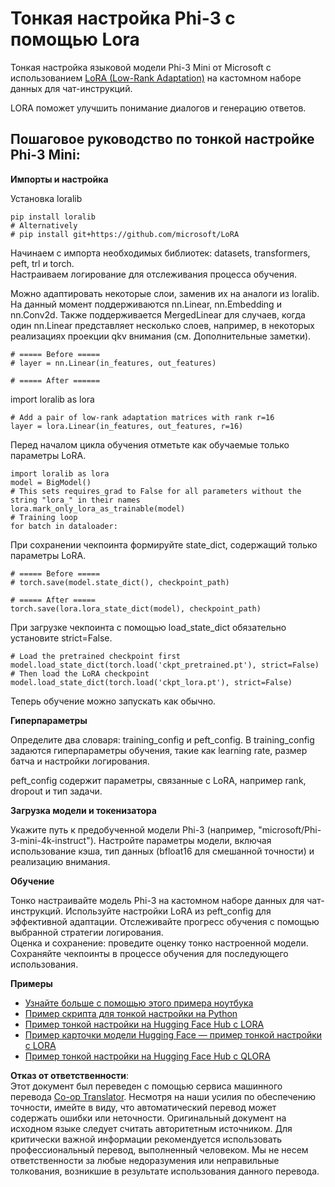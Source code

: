 <!--
CO_OP_TRANSLATOR_METADATA:
{
  "original_hash": "50b6a55a0831b417835087d8b57759fe",
  "translation_date": "2025-05-07T13:30:18+00:00",
  "source_file": "md/03.FineTuning/FineTuning_Lora.md",
  "language_code": "ru"
}
-->
# **Тонкая настройка Phi-3 с помощью Lora**

Тонкая настройка языковой модели Phi-3 Mini от Microsoft с использованием [LoRA (Low-Rank Adaptation)](https://github.com/microsoft/LoRA?WT.mc_id=aiml-138114-kinfeylo) на кастомном наборе данных для чат-инструкций.

LORA поможет улучшить понимание диалогов и генерацию ответов.

## Пошаговое руководство по тонкой настройке Phi-3 Mini:

**Импорты и настройка**

Установка loralib

```
pip install loralib
# Alternatively
# pip install git+https://github.com/microsoft/LoRA

```

Начинаем с импорта необходимых библиотек: datasets, transformers, peft, trl и torch.  
Настраиваем логирование для отслеживания процесса обучения.

Можно адаптировать некоторые слои, заменив их на аналоги из loralib. На данный момент поддерживаются nn.Linear, nn.Embedding и nn.Conv2d. Также поддерживается MergedLinear для случаев, когда один nn.Linear представляет несколько слоев, например, в некоторых реализациях проекции qkv внимания (см. Дополнительные заметки).

```
# ===== Before =====
# layer = nn.Linear(in_features, out_features)
```

```
# ===== After ======
```

import loralib as lora

```
# Add a pair of low-rank adaptation matrices with rank r=16
layer = lora.Linear(in_features, out_features, r=16)
```

Перед началом цикла обучения отметьте как обучаемые только параметры LoRA.

```
import loralib as lora
model = BigModel()
# This sets requires_grad to False for all parameters without the string "lora_" in their names
lora.mark_only_lora_as_trainable(model)
# Training loop
for batch in dataloader:
```

При сохранении чекпоинта формируйте state_dict, содержащий только параметры LoRA.

```
# ===== Before =====
# torch.save(model.state_dict(), checkpoint_path)
```  
```
# ===== After =====
torch.save(lora.lora_state_dict(model), checkpoint_path)
```

При загрузке чекпоинта с помощью load_state_dict обязательно установите strict=False.

```
# Load the pretrained checkpoint first
model.load_state_dict(torch.load('ckpt_pretrained.pt'), strict=False)
# Then load the LoRA checkpoint
model.load_state_dict(torch.load('ckpt_lora.pt'), strict=False)
```

Теперь обучение можно запускать как обычно.

**Гиперпараметры**

Определите два словаря: training_config и peft_config. В training_config задаются гиперпараметры обучения, такие как learning rate, размер батча и настройки логирования.

peft_config содержит параметры, связанные с LoRA, например rank, dropout и тип задачи.

**Загрузка модели и токенизатора**

Укажите путь к предобученной модели Phi-3 (например, "microsoft/Phi-3-mini-4k-instruct"). Настройте параметры модели, включая использование кэша, тип данных (bfloat16 для смешанной точности) и реализацию внимания.

**Обучение**

Тонко настраивайте модель Phi-3 на кастомном наборе данных для чат-инструкций. Используйте настройки LoRA из peft_config для эффективной адаптации. Отслеживайте прогресс обучения с помощью выбранной стратегии логирования.  
Оценка и сохранение: проведите оценку тонко настроенной модели.  
Сохраняйте чекпоинты в процессе обучения для последующего использования.

**Примеры**
- [Узнайте больше с помощью этого примера ноутбука](../../../../code/03.Finetuning/Phi_3_Inference_Finetuning.ipynb)  
- [Пример скрипта для тонкой настройки на Python](../../../../code/03.Finetuning/FineTrainingScript.py)  
- [Пример тонкой настройки на Hugging Face Hub с LORA](../../../../code/03.Finetuning/Phi-3-finetune-lora-python.ipynb)  
- [Пример карточки модели Hugging Face — пример тонкой настройки с LORA](https://huggingface.co/microsoft/Phi-3-mini-4k-instruct/blob/main/sample_finetune.py)  
- [Пример тонкой настройки на Hugging Face Hub с QLORA](../../../../code/03.Finetuning/Phi-3-finetune-qlora-python.ipynb)

**Отказ от ответственности**:  
Этот документ был переведен с помощью сервиса машинного перевода [Co-op Translator](https://github.com/Azure/co-op-translator). Несмотря на наши усилия по обеспечению точности, имейте в виду, что автоматический перевод может содержать ошибки или неточности. Оригинальный документ на исходном языке следует считать авторитетным источником. Для критически важной информации рекомендуется использовать профессиональный перевод, выполненный человеком. Мы не несем ответственности за любые недоразумения или неправильные толкования, возникшие в результате использования данного перевода.
